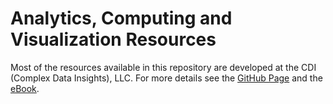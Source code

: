 # Analytics, Computing and Visualization Resources

Most of the resources available in this repository are developed at the CDI (Complex Data Insights), LLC. For more details see the [GitHub Page](https://tmbuzaa/github.io/Resources) and the [eBook](https://complexdatainsights.com/Resources/01-IndexEquations.html).



